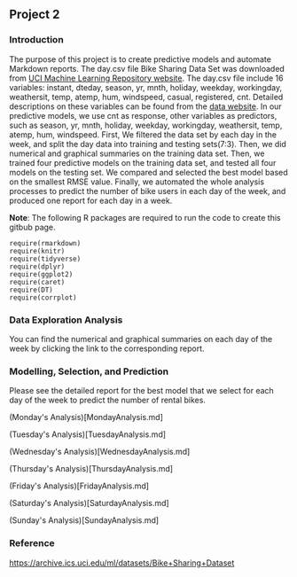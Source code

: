 ## Project 2    

### Introduction        

The purpose of this project is to create predictive models and automate Markdown reports. The day.csv file Bike Sharing Data Set was downloaded from [UCI Machine Learning Repository website](https://archive.ics.uci.edu/ml/datasets/Bike+Sharing+Dataset). The day.csv file include 16 variables: instant, dteday, season, yr, mnth, holiday, weekday, workingday, weathersit, temp, atemp, hum, windspeed, casual, registered, cnt. Detailed descriptions on these variables can be found from the [data website](https://archive.ics.uci.edu/ml/datasets/Bike+Sharing+Dataset). In our predictive models, we use cnt as response, other variables as predictors, such as season, yr, mnth, holiday, weekday, workingday, weathersit, temp, atemp, hum, windspeed. First, We filtered the data set by each day in the week, and split the day data into training and testing sets(7:3). Then, we did numerical and graphical summaries on the training data set. Then, we trained four predictive models on the training data set, and tested all four models on the testing set. We compared and selected the best model based on the smallest RMSE value. Finally, we automated the whole analysis processes to predict the number of bike users in each day of the week, and produced one report for each day in a week.                
     
**Note**: The following R packages are required to run the code to create this gitbub page.      

```{r}
require(rmarkdown)
require(knitr)
require(tidyverse)
require(dplyr)
require(ggplot2)
require(caret)
require(DT)
require(corrplot)
```        


### Data Exploration Analysis        

You can find the numerical and graphical summaries on each day of the week by clicking the link to the corresponding report.   

### Modelling, Selection, and Prediction     

Please see the detailed report for the best model that we select for each day of the week to predict the number of rental bikes.    

(Monday's Analysis)[MondayAnalysis.md]      

(Tuesday's Analysis)[TuesdayAnalysis.md]      

(Wednesday's Analysis)[WednesdayAnalysis.md]      

(Thursday's Analysis)[ThursdayAnalysis.md]      

(Friday's Analysis)[FridayAnalysis.md]      

(Saturday's Analysis)[SaturdayAnalysis.md]      

(Sunday's Analysis)[SundayAnalysis.md]          



### Reference    

https://archive.ics.uci.edu/ml/datasets/Bike+Sharing+Dataset


